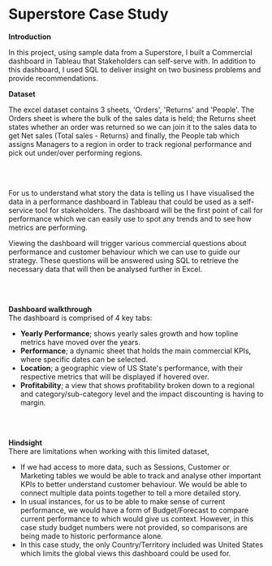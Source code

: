 # Superstore Case Study
**Introduction**

In this project, using sample data from a Superstore, I built a Commercial dashboard in Tableau that Stakeholders can self-serve with.
In addition to this dashboard, I used SQL to deliver insight on two business problems and provide recommendations.
<br>

**Dataset**

The excel dataset contains 3 sheets, 'Orders', 'Returns' and 'People'.
The Orders sheet is where the bulk of the sales data is held;
the Returns sheet states whether an order was returned so we can join it to the sales data to get Net sales (Total sales - Returns)
and finally, the People tab which assigns Managers to a region in order to track regional performance and pick out under/over performing regions.

<br>
<br>

For us to understand what story the data is telling us I have visualised the data in a performance dashboard in Tableau that could be used as a self-service tool for stakeholders.
The dashboard will be the first point of call for performance which we can easily use to spot any trends and to see how metrics are performing.

Viewing the dashboard will trigger various commercial questions about performance and customer behaviour which we can use to guide our strategy.
These questions will be answered using SQL to retrieve the necessary data that will then be analysed further in Excel.

<br>
<br>

**Dashboard walkthrough**
<br>
The dashboard is comprised of 4 key tabs:

- **Yearly Performance**; shows yearly sales growth and how topline metrics have moved over the years.
- **Performance**; a dynamic sheet that holds the main commercial KPIs, where specific dates can be selected.
- **Location**; a geographic view of US State's performance, with their respective metrics that will be displayed if hovered over.
- **Profitability**; a view that shows profitability broken down to a regional and category/sub-category level and the impact discounting is having to margin.

<br>
<br>

**Hindsight**
<br>
There are limitations when working with this limited dataset,

- If we had access to more data, such as Sessions, Customer or Marketing tables we would be able to track and analyse other important KPIs to better understand customer behaviour. We would be able to connect multiple data points together to tell a more detailed story.
- In usual instances, for us to be able to make sense of current performance, we would have a form of Budget/Forecast to compare current performance to which would give us context.
However, in this case study budget numbers were not provided, so comparisons are being made to historic performance alone.
- In this case study, the only Country/Territory included was United States which limits the global views this dashboard could be used for.

